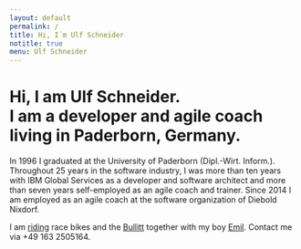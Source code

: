 ```yaml
---
layout: default
permalink: /
title: Hi, I´m Ulf Schneider
notitle: true
menu: Ulf Schneider
---
```


<h1 class="fs-3 lh-1 mrb-2">Hi, I am <strong class="inline-block">Ulf Schneider.</strong><br>I am a developer and agile coach living in Paderborn, Germany.</h1>

In 1996 I graduated at the University of Paderborn (Dipl.-Wirt. Inform.). Throughout 25 years in the software industry, I was more than ten years with IBM Global Services as a developer and software architect and more than seven years self-employed as an agile coach and trainer. Since 2014 I am employed as an agile coach at the software organization of Diebold Nixdorf.

I am [riding](/cross-the-alps/) race bikes and the [Bullitt](/2016-10-02/) together with my boy [Emil](/emil-is-ready-for-the-beach/). Contact me via +49 163 2505164.
